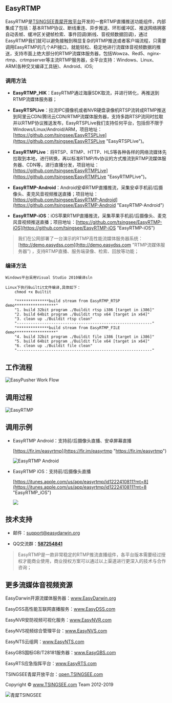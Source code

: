 ## EasyRTMP ##

EasyRTMP是[TSINGSEE青犀开放平台](http://open.tsingsee.com "TSINGSEE青犀开放平台")开发的一套RTMP直播推送功能组件，内部集成了包括：基本RTMP协议、断线重连、异步推送、环形缓冲区、推送网络拥塞自动丢帧、缓冲区关键帧检索、事件回调(断线、音视频数据回调)，通过EasyRTMP我们就可以避免接触到稍显复杂的RTMP推送或者客户端流程，只需要调用EasyRTMP的几个API接口，就能轻松、稳定地进行流媒体音视频数据的推送，支持市面上绝大部分的RTMP流媒体服务器，包括Wowza、Red5、nginx-rtmp、crtmpserver等主流RTMP服务器，全平台支持：Windows、Linux、ARM(各种交叉编译工具链)、Android、iOS;

### 调用方法 ###

- **EasyRTMP_HIK**：EasyRTMP通过海康SDK取流，并进行转化，再推送到RTMP流媒体服务器；

- **EasyRTSPLive**：拉流IPC摄像机或者NVR硬盘录像机RTSP流转成RTMP推送到阿里云CDN/腾讯云CDN/RTMP流媒体服务器，支持多路RTSP流同时拉取并以RTMP协议推送发布，EasyRTSPLive我们支持任何平台，包括但不限于Windows/Linux/Android/ARM，项目地址：[https://github.com/tsingsee/EasyRTSPLive](https://github.com/tsingsee/EasyRTSPLive "EasyRTSPLive")。

- **EasyRTMPLive**：将RTSP、RTMP、HTTP、HLS等各种各样的网络流媒体先拉取到本地，进行转换，再以标准RTMP/flv协议的方式推流到RTMP流媒体服务器、CDN等，进行直播分发，项目地址：[https://github.com/tsingsee/EasyRTMPLive](https://github.com/tsingsee/EasyRTMPLive "EasyRTMPLive")。

- **EasyRTMP-Android**：Android安卓RTMP直播推流，采集安卓手机前/后摄像头、麦克风音视频推送直播；项目地址：[https://github.com/tsingsee/EasyRTMP-Android](https://github.com/tsingsee/EasyRTMP-Android "EasyRTMP-Android")

- **EasyRTMP-iOS**：iOS苹果RTMP直播推流，采集苹果手机前/后摄像头、麦克风音视频推送直播；项目地址：[https://github.com/tsingsee/EasyRTMP-iOS](https://github.com/tsingsee/EasyRTMP-iOS "EasyRTMP-iOS")

> 我们在公网部署了一台演示的RTMP高性能流媒体服务器系统：[http://demo.easydss.com](http://demo.easydss.com "RTMP流媒体服务器") ，支持RTMP直播、服务端录像、检索、回放等功能；

### 编译方法 ###

	Windows平台采用Visual Studio 2010编译sln

	Linux下执行Builtit文件编译,具体如下：
		chmod +x Builtit
		
		"**************build stream from EasyRTMP_RTSP demo******************"
		"1. build 32bit program ./Buildit rtsp i386 [target in i386]"	
		"2. build 64bit program ./Buildit rtsp x64 [target in x64]"	
		"3. clean up ./Buildit rtsp clean"
		"-----------------------------------------------------------"
		"**************build stream from EasyRTMP_FILE demo******************"
		"4. build 32bit program ./Buildit file i386 [target in i386]"	
		"5. build 64bit program ./Buildit file x64 [target in x64]"	
		"6. clean up ./Buildit file clean"
		"-----------------------------------------------------------"
	

## 工作流程 ##
 
![EasyPusher Work Flow](http://www.easydarwin.org/github/images/easyrtmp/easyrtmp_workfolw.png)
 


## 调用过程 ##
![EasyRTMP](http://www.easydarwin.org/skin/easydarwin/images/easyrtmp20161101.png)


## 调用示例 ##

- EasyRTMP Android：支持前/后摄像头直播、安卓屏幕直播

	[https://fir.im/easyrtmp](https://fir.im/easyrtmp "https://fir.im/easyrtmp")

	![EasyRTMP Android](http://www.easydarwin.org/github/images/easyrtmpfirim20170409.png)

- EasyRTMP iOS：支持前/后摄像头直播

	[https://itunes.apple.com/us/app/easyrtmp/id1222410811?mt=8](https://itunes.apple.com/us/app/easyrtmp/id1222410811?mt=8 "EasyRTMP_iOS")

	![](http://www.easydarwin.org/github/images/easyrtmpios20170409.png)


## 技术支持 ##

- 邮件：[support@easydarwin.org](mailto:support@easydarwin.org) 

- QQ交流群：<a href="https://jq.qq.com/?_wv=1027&k=5dkmdix" title="EasyRTMP" target="_blank">**587254841**</a>

> EasyRTMP是一款非常稳定的RTMP推流直播组件，各平台版本需要经过授权才能商业使用，商业授权方案可以通过以上渠道进行更深入的技术与合作咨询；



## 更多流媒体音视频资源

EasyDarwin开源流媒体服务器：<a href="http://www.easydarwin.org" target="_blank" title="EasyDarwin开源流媒体服务器">www.EasyDarwin.org</a>

EasyDSS高性能互联网直播服务：<a href="http://www.easydss.com" target="_blank" title="EasyDSS高性能互联网直播服务">www.EasyDSS.com</a>

EasyNVR安防视频可视化服务：<a href="http://www.easynvr.com" target="_blank" title="EasyNVR安防视频可视化服务">www.EasyNVR.com</a>

EasyNVS视频综合管理平台：<a href="http://www.easynvs.com" target="_blank" title="EasyNVS视频综合管理平台">www.EasyNVS.com</a>

EasyNTS云组网：<a href="http://www.easynts.com" target="_blank" title="EasyNTS云组网">www.EasyNTS.com</a>

EasyGBS国标GB/T28181服务器：<a href="http://www.easygbs.com" target="_blank" title="EasyGBS国标GB/T28181视频服务器">www.EasyGBS.com</a>

EasyRTS应急指挥平台：<a href="http://www.easyrts.com" target="_blank" title="EasyRTS应急指挥平台">www.EasyRTS.com</a>

TSINGSEE青犀开放平台：<a href="http://open.tsingsee.com" target="_blank" title="TSINGSEE青犀开放平台">open.TSINGSEE.com</a>

Copyright © <a href="http://www.tsingsee.com" target="_blank" title="青犀TSINGSEE">www.TSINGSEE.com</a> Team 2012-2019

![青犀TSINGSEE](http://www.easydarwin.org/public/images/tsingsee_qrcode_160.jpg)
